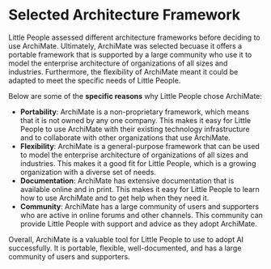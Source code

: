 # Selected Architecture Framework

Little People assessed different architecture frameworks before deciding to use ArchiMate. Ultimately, ArchiMate was selected becuase it offers a portable framework that is supported by a large community who use it to model the enterprise architecture of organizations of all sizes and industries. Furthermore, the flexibility of ArchiMate meant it could be adapted to meet the specific needs of Little People. 

Below are some of the **specific reasons** why Little People chose ArchiMate:

- **Portability**: ArchiMate is a non-proprietary framework, which means that it is not owned by any one company. This makes it easy for Little People to use ArchiMate with their existing technology infrastructure and to collaborate with other organizations that use ArchiMate.
- **Flexibility**: ArchiMate is a general-purpose framework that can be used to model the enterprise architecture of organizations of all sizes and industries. This makes it a good fit for Little People, which is a growing organization with a diverse set of needs.
- **Documentation**: ArchiMate has extensive documentation that is available online and in print. This makes it easy for Little People to learn how to use ArchiMate and to get help when they need it.
- **Community**: ArchiMate has a large community of users and supporters who are active in online forums and other channels. This community can provide Little People with support and advice as they adopt ArchiMate.

Overall, ArchiMate is a valuable tool for Little People to use to adopt AI successfully. It is portable, flexible, well-documented, and has a large community of users and supporters.
